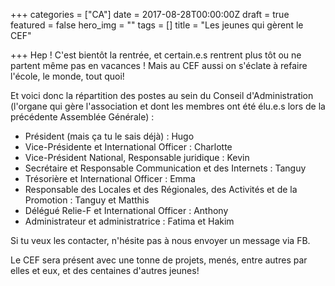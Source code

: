 +++
categories = ["CA"]
date = 2017-08-28T00:00:00Z
draft = true
featured = false
hero_img = ""
tags = []
title = "Les jeunes qui gèrent le CEF"

+++
Hep ! C'est bientôt la rentrée, et certain.e.s rentrent plus tôt ou ne partent même pas en vacances ! Mais au CEF aussi on s'éclate à refaire l'école, le monde, tout quoi!

Et voici donc la répartition des postes au sein du Conseil d'Administration (l'organe qui gère l'association et dont les membres ont été élu.e.s lors de la précédente Assemblée Générale) :

* Président (mais ça tu le sais déjà) : Hugo
* Vice-Présidente et International Officer : Charlotte
* Vice-Président National, Responsable juridique : Kevin
* Secrétaire et Responsable Communication et des Internets : Tanguy
* Trésorière et International Officer : Emma
* Responsable des Locales et des Régionales, des Activités et de la Promotion : Tanguy et Matthis
* Délégué Relie-F et International Officer : Anthony
* Administrateur et administratrice : Fatima et Hakim

Si tu veux les contacter, n'hésite pas à nous envoyer un message via FB. 

Le CEF sera présent avec une tonne de projets, menés, entre autres par elles et eux, et des centaines d'autres jeunes! 